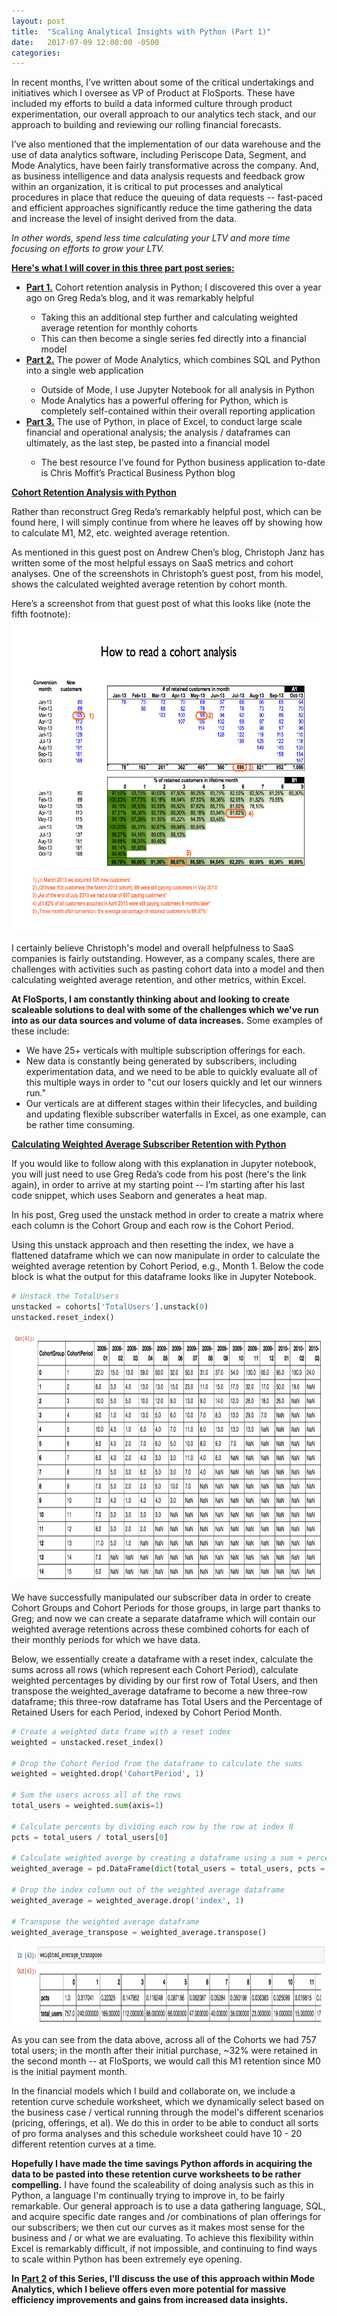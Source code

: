 ```yaml
---
layout: post
title:  "Scaling Analytical Insights with Python (Part 1)"
date:   2017-07-09 12:00:00 -0500
categories: 
---
```


<!-- <img src="/assets/4_OKC_players_in_2011.jpg" alt="Kevin Durant with OKC Teammates" height="500"  style="width: 100%"> -->

<!--<h1><strong>Please note that this post is still under development but a significant amount has now been completed.</strong></h1>-->

<p>
    In recent months, I’ve written about some of the critical undertakings and initiatives which I oversee as VP of Product at FloSports.  
  These have included my efforts to build a data informed culture through product experimentation, our overall approach to our analytics tech stack, 
  and our approach to building and reviewing our rolling financial forecasts.
</p>

<p>
    I’ve also mentioned that the implementation of our data warehouse and the use of data analytics software, including Periscope Data, Segment, 
  and Mode Analytics, have been fairly transformative across the company.  And, as business intelligence and data analysis requests and 
  feedback grow within an organization, it is critical to put processes and analytical procedures in place that reduce the queuing of data requests
  -- fast-paced and efficient approaches significantly reduce the time gathering the data and increase the level of insight derived from the data.
</p>

<p><i>In other words, spend less time calculating your LTV and more time focusing on efforts to grow your LTV. </i></p>

<p>
<strong><u>Here's what I will cover in this three part post series:</u></strong>
<ul>
    <li><strong><u>Part 1.</u></strong>  Cohort retention analysis in Python; I discovered this over a year ago on Greg Reda’s blog, and it was remarkably helpful</li>
    <ul><li>Taking this an additional step further and calculating weighted average retention for monthly cohorts</li>
    <li>This can then become a single series fed directly into a financial model</li></ul>
  <li><strong><u>Part 2.</u></strong>  The power of Mode Analytics, which combines SQL and Python into a single web application</li>
    <ul>
      <li>Outside of Mode, I use Jupyter Notebook for all analysis in Python</li>
      <li>Mode Analytics has a powerful offering for Python, which is completely self-contained within their overall reporting application</li>
    </ul> 
  <li><strong><u>Part 3.</u></strong>  The use of Python, in place of Excel, to conduct large scale financial and operational analysis; the analysis / dataframes can ultimately, as the last step, be pasted into a financial model</li>
      <ul><li>The best resource I’ve found for Python business application to-date is Chris Moffit’s Practical Business Python blog</li>
      </ul>
</ul>
</p>

<strong><u>Cohort Retention Analysis with Python</u></strong>
<p>
Rather than reconstruct Greg Reda’s remarkably helpful post, which can be found here, I will simply continue from where he leaves off by showing how to calculate
M1, M2, etc. weighted average retention.</p>

<p>
As mentioned in this guest post on Andrew Chen’s blog, Christoph Janz has written some of the most helpful essays on SaaS metrics and cohort analyses.
One of the screenshots in Christoph’s guest post, from his model, shows the calculated weighted average retention by cohort month.
</p>

<p>
Here’s a screenshot from that guest post of what this looks like (note the fifth footnote):
<img src="/assets/ChristophJanz_CohortAnalysisNotes.png" alt="Janz Cohort Analyses Screenshot" height="500"  style="width: 100%">

</p>

<p>
I certainly believe Christoph's model and overall helpfulness to SaaS companies is fairly outstanding.  However, as a company scales, there are challenges with activities such as pasting cohort data into a model and then calculating weighted average retention, and other metrics, within Excel.
</p>
<p>
<strong>At FloSports, I am constantly thinking about and looking to create scaleable solutions to deal with some of the challenges which we've run into as our data sources and volume of data increases.</strong> Some examples of these include:
<ul>
    <li>We have 25+ verticals with multiple subscription offerings for each.</li>
    <li>New data is constantly being generated by subscribers, including experimentation data, and we need to be able to quickly evaluate all of this multiple ways in order to "cut our losers quickly and let our winners run."</li>
    <li>Our verticals are at different stages within their lifecycles, and building and updating flexible subscriber waterfalls in Excel, as one example, can be rather time consuming.</li>
</ul></p>

<strong><u>Calculating Weighted Average Subscriber Retention with Python</u></strong>
<p>
If you would like to follow along with this explanation in Jupyter notebook, you will just need to use Greg Reda’s code from his post (here's the link again), in order to
arrive at my starting point -- I’m starting after his last code snippet, which uses Seaborn and generates a heat map.
</p>

<p>
    In his post, Greg used the unstack method in order to create a matrix where each column is the Cohort Group and each row is the Cohort Period.
    
Using this unstack approach and then resetting the index, we have a flattened dataframe which we can now manipulate in order to calculate the weighted average retention by Cohort Period, e.g., Month 1.  Below the code block is what the output for this dataframe looks like in Jupyter Notebook.
</p>

```python
# Unstack the TotalUsers
unstacked = cohorts['TotalUsers'].unstack(0)
unstacked.reset_index()
```

<img src="/assets/unstacked_df.png" alt="Unstacked Cohorts Dataframe" height="400"  style="width: 100%">

<p>We have successfully manipulated our subscriber data in order to create Cohort Groups and Cohort Periods for those groups, in large part thanks to Greg; and now we can create a separate dataframe which will contain our weighted average retentions across these combined cohorts for each of their monthly periods for which we have data.</p>

<p>Below, we essentially create a dataframe with a reset index, calculate the sums across all rows (which represent each Cohort Period), calculate weighted percentages by dividing by our first row of Total Users, and then transpose the weighted_average dataframe to become a new three-row dataframe; this three-row dataframe has Total Users and the Percentage of Retained Users for each Period, indexed by Cohort Period Month.</p>

```python
# Create a weighted data frame with a reset index
weighted = unstacked.reset_index()

# Drop the Cohort Period from the dataframe to calculate the sums
weighted = weighted.drop('CohortPeriod', 1)

# Sum the users across all of the rows
total_users = weighted.sum(axis=1)

# Calculate percents by dividing each row by the row at index 0
pcts = total_users / total_users[0]

# Calculate weighted averge by creating a dataframe using a sum + percents dictionary key:value pairing.
weighted_average = pd.DataFrame(dict(total_users = total_users, pcts = pcts)).reset_index()

# Drop the index column out of the weighted average dataframe
weighted_average = weighted_average.drop('index', 1)

# Transpose the weighted average dataframe
weighted_average_transpose = weighted_average.transpose()
```

<img src="/assets/weighted_average_transpose.png" alt="Unstacked Cohorts Dataframe" height="125"  style="width: 100%">

<p>As you can see from the data above, across all of the Cohorts we had 757 total users; in the month after their initial purchase, ~32% were retained in the second month -- at FloSports, we would call this M1 retention since M0 is the initial payment month.
</p>

<p>In the financial models which I build and collaborate on, we include a retention curve schedule worksheet, which we dynamically select based on the business case / vertical running through the model's different scenarios (pricing, offerings, et al).  We do this in order to be able to conduct all sorts of pro forma analyses and this schedule worksheet could have 10 - 20 different retention curves at a time.  
</p>

<p>
<strong>Hopefully I have made the time savings Python affords in acquiring the data to be pasted into these retention curve worksheets to be rather compelling.</strong> I have found the scaleability of doing analysis such as this in Python, a language I'm continually trying to improve in, to be fairly remarkable.  Our general approach is to use a data gathering language, SQL, and acquire specific date ranges and /or combinations of plan offerings for our subscribers; we then cut our curves as it makes most sense for the business and / or what we are evaluating.  To achieve this flexibility within Excel is remarkably difficult, if not impossible, and continuing to find ways to scale within Python has been extremely eye opening.
</p>

<p><strong>In <a href="https://kdboller.github.io/2017/07/23/scaling-business-operational-insights-with-python_part2.html" target="_blank">Part 2</a> of this Series, I'll discuss the use of this approach within Mode Analytics, which I believe offers even more potential for massive efficiency improvements and gains from increased data insights.</strong>
</p>

 


